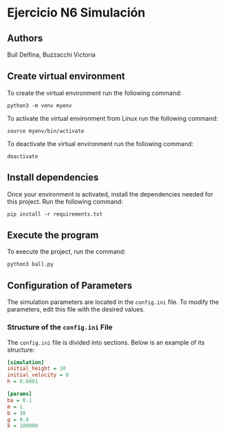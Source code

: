 # Ejercicio N6 Simulación

## Authors
Buil Delfina,
Buzzacchi Victoria

## Create virtual environment
To create the virtual environment run the following command:
```
python3 -m venv myenv
```

To activate the virtual environment from Linux run the following command:
```
source myenv/bin/activate
```

To deactivate the virtual environment run the following command:
```
deactivate
```

## Install dependencies
Once your environment is activated, install the dependencies needed for this project. Run the following command:
```
pip install -r requirements.txt
```


## Execute the program
To execute the project, run the command:
```
python3 ball.py
```


## Configuration of Parameters

The simulation parameters are located in the `config.ini` file. To modify the parameters, edit this file with the desired values.

### Structure of the `config.ini` File

The `config.ini` file is divided into sections. Below is an example of its structure:

```ini
[simulation]
initial_height = 10
initial_velocity = 0
h = 0.0001

[params]
ba = 0.1
m = 1
b = 30
g = 9.8
k = 100000
```

